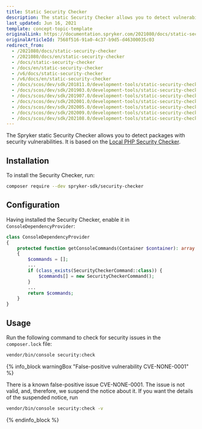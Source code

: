 ```yaml
---
title: Static Security Checker
description: The static Security Checker allows you to detect vulnerability issues in the composer.lock file
last_updated: Jun 16, 2021
template: concept-topic-template
originalLink: https://documentation.spryker.com/2021080/docs/static-security-checker
originalArticleId: 7568f516-91a0-4c37-b9d5-d46300035c03
redirect_from:
  - /2021080/docs/static-security-checker
  - /2021080/docs/en/static-security-checker
  - /docs/static-security-checker
  - /docs/en/static-security-checker
  - /v6/docs/static-security-checker
  - /v6/docs/en/static-security-checker
  - /docs/scos/dev/sdk/201811.0/development-tools/static-security-checker.html
  - /docs/scos/dev/sdk/201903.0/development-tools/static-security-checker.html
  - /docs/scos/dev/sdk/201907.0/development-tools/static-security-checker.html
  - /docs/scos/dev/sdk/202001.0/development-tools/static-security-checker.html
  - /docs/scos/dev/sdk/202005.0/development-tools/static-security-checker.html
  - /docs/scos/dev/sdk/202009.0/development-tools/static-security-checker.html
  - /docs/scos/dev/sdk/202108.0/development-tools/static-security-checker.html
---
```


The Spryker static Security Checker allows you to detect packages with security vulnerabilities. It is based on the [Local PHP Security Checker](https://github.com/fabpot/local-php-security-checker).

## Installation

To install the Security Checker, run:

```bash
composer require --dev spryker-sdk/security-checker
```

## Configuration

Having installed the Security Checker, enable it in `ConsoleDependencyProvider`:

```php
class ConsoleDependencyProvider
{
    protected function getConsoleCommands(Container $container): array
    {
        $commands = [];
        ...
        if (class_exists(SecurityCheckerCommand::class)) {
            $commands[] = new SecurityCheckerCommand();
        }
        ...
        return $commands;
    }
}
```

## Usage

Run the following command to check for security issues in the `composer.lock` file:

```bash
vendor/bin/console security:check
```

{% info_block warningBox "False-positive vulnerability CVE-NONE-0001" %}

There is a known false-positive issue CVE-NONE-0001. The issue is not valid, and, therefore, we suspend the notice about it. If you want the details of the suspended notice, run

```bash
vendor/bin/console security:check -v
```

{% endinfo_block %}
